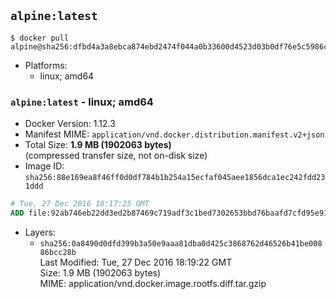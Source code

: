## `alpine:latest`

```console
$ docker pull alpine@sha256:dfbd4a3a8ebca874ebd2474f044a0b33600d4523d03b0df76e5c5986cb02d7e8
```

-	Platforms:
	-	linux; amd64

### `alpine:latest` - linux; amd64

-	Docker Version: 1.12.3
-	Manifest MIME: `application/vnd.docker.distribution.manifest.v2+json`
-	Total Size: **1.9 MB (1902063 bytes)**  
	(compressed transfer size, not on-disk size)
-	Image ID: `sha256:88e169ea8f46ff0d0df784b1b254a15ecfaf045aee1856dca1ec242fdd231ddd`

```dockerfile
# Tue, 27 Dec 2016 18:17:25 GMT
ADD file:92ab746eb22dd3ed2b87469c719adf3c1bed7302653bbd76baafd7cfd95e911e in / 
```

-	Layers:
	-	`sha256:0a8490d0dfd399b3a50e9aaa81dba0d425c3868762d46526b41be00886bcc28b`  
		Last Modified: Tue, 27 Dec 2016 18:19:22 GMT  
		Size: 1.9 MB (1902063 bytes)  
		MIME: application/vnd.docker.image.rootfs.diff.tar.gzip

